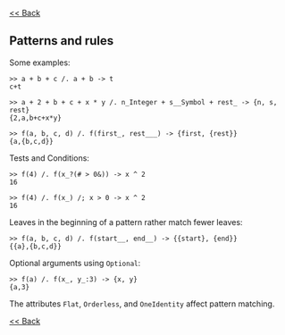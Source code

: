 [<< Back](javascript:loadDoc('/index'))

## Patterns and rules

Some examples:
```
>> a + b + c /. a + b -> t
c+t
 
>> a + 2 + b + c + x * y /. n_Integer + s__Symbol + rest_ -> {n, s, rest}
{2,a,b+c+x*y}
 
>> f(a, b, c, d) /. f(first_, rest___) -> {first, {rest}}
{a,{b,c,d}}
```

Tests and Conditions:
```
>> f(4) /. f(x_?(# > 0&)) -> x ^ 2
16
 
>> f(4) /. f(x_) /; x > 0 -> x ^ 2
16
```

Leaves in the beginning of a pattern rather match fewer leaves:
```
>> f(a, b, c, d) /. f(start__, end__) -> {{start}, {end}}
{{a},{b,c,d}}
```
 
Optional arguments using `Optional`:
```
>> f(a) /. f(x_, y_:3) -> {x, y}
{a,3}
```

The attributes `Flat`, `Orderless`, and `OneIdentity` affect pattern matching.

[<< Back](javascript:loadDoc('/index'))